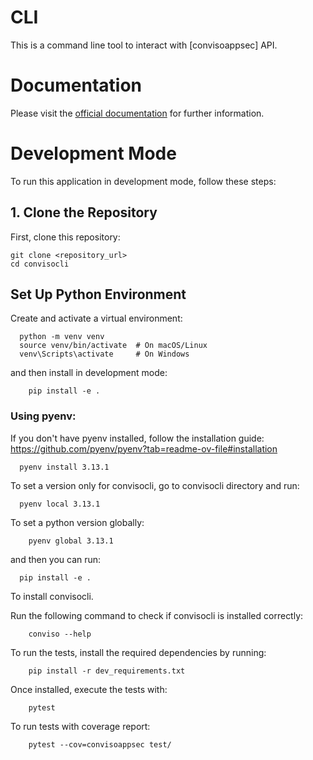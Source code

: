 # CLI

This is a command line tool to interact with [convisoappsec] API. 

# Documentation
Please visit the [official documentation] for further information.

[official documentation]: <https://docs.convisoappsec.com/cli/installation>

# Development Mode

To run this application in development mode, follow these steps:

## 1. Clone the Repository

First, clone this repository:

```shell
git clone <repository_url>
cd convisocli
```

## Set Up Python Environment
Create and activate a virtual environment:
```shell
  python -m venv venv
  source venv/bin/activate  # On macOS/Linux
  venv\Scripts\activate     # On Windows

```
and then install in development mode:
```shell
    pip install -e .
```

### Using pyenv:

If you don't have pyenv installed, follow the installation guide:
https://github.com/pyenv/pyenv?tab=readme-ov-file#installation

```shell
  pyenv install 3.13.1
```

To set a version only for convisocli, go to convisocli directory and run:
```shell
  pyenv local 3.13.1
```

To set a python version globally:

```shell
    pyenv global 3.13.1
```

and then you can run:
```shell
  pip install -e .
```
To install convisocli.

Run the following command to check if convisocli is installed correctly:

```shell
    conviso --help
```

To run the tests, install the required dependencies by running:

```shell
    pip install -r dev_requirements.txt
```

Once installed, execute the tests with:

```shell
    pytest
```

To run tests with coverage report:

```shell
    pytest --cov=convisoappsec test/
```
